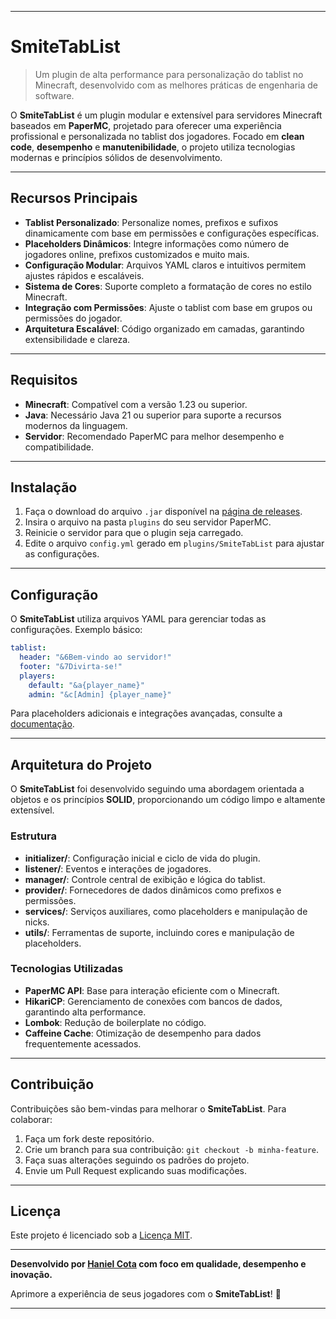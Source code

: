 
---

# **SmiteTabList**

> Um plugin de alta performance para personalização do tablist no Minecraft, desenvolvido com as melhores práticas de engenharia de software.

O **SmiteTabList** é um plugin modular e extensível para servidores Minecraft baseados em **PaperMC**, projetado para oferecer uma experiência profissional e personalizada no tablist dos jogadores. Focado em **clean code**, **desempenho** e **manutenibilidade**, o projeto utiliza tecnologias modernas e princípios sólidos de desenvolvimento.

---

## **Recursos Principais**

- **Tablist Personalizado**: Personalize nomes, prefixos e sufixos dinamicamente com base em permissões e configurações específicas.
- **Placeholders Dinâmicos**: Integre informações como número de jogadores online, prefixos customizados e muito mais.
- **Configuração Modular**: Arquivos YAML claros e intuitivos permitem ajustes rápidos e escaláveis.
- **Sistema de Cores**: Suporte completo a formatação de cores no estilo Minecraft.
- **Integração com Permissões**: Ajuste o tablist com base em grupos ou permissões do jogador.
- **Arquitetura Escalável**: Código organizado em camadas, garantindo extensibilidade e clareza.

---

## **Requisitos**

- **Minecraft**: Compatível com a versão 1.23 ou superior.
- **Java**: Necessário Java 21 ou superior para suporte a recursos modernos da linguagem.
- **Servidor**: Recomendado PaperMC para melhor desempenho e compatibilidade.

---

## **Instalação**

1. Faça o download do arquivo `.jar` disponível na [página de releases](#).
2. Insira o arquivo na pasta `plugins` do seu servidor PaperMC.
3. Reinicie o servidor para que o plugin seja carregado.
4. Edite o arquivo `config.yml` gerado em `plugins/SmiteTabList` para ajustar as configurações.

---

## **Configuração**

O **SmiteTabList** utiliza arquivos YAML para gerenciar todas as configurações. Exemplo básico:

```yaml
tablist:
  header: "&6Bem-vindo ao servidor!"
  footer: "&7Divirta-se!"
  players:
    default: "&a{player_name}"
    admin: "&c[Admin] {player_name}"
```

Para placeholders adicionais e integrações avançadas, consulte a [documentação](#).

---

## **Arquitetura do Projeto**

O **SmiteTabList** foi desenvolvido seguindo uma abordagem orientada a objetos e os princípios **SOLID**, proporcionando um código limpo e altamente extensível.

### **Estrutura**
- **initializer/**: Configuração inicial e ciclo de vida do plugin.
- **listener/**: Eventos e interações de jogadores.
- **manager/**: Controle central de exibição e lógica do tablist.
- **provider/**: Fornecedores de dados dinâmicos como prefixos e permissões.
- **services/**: Serviços auxiliares, como placeholders e manipulação de nicks.
- **utils/**: Ferramentas de suporte, incluindo cores e manipulação de placeholders.

### **Tecnologias Utilizadas**
- **PaperMC API**: Base para interação eficiente com o Minecraft.
- **HikariCP**: Gerenciamento de conexões com bancos de dados, garantindo alta performance.
- **Lombok**: Redução de boilerplate no código.
- **Caffeine Cache**: Otimização de desempenho para dados frequentemente acessados.

---

## **Contribuição**

Contribuições são bem-vindas para melhorar o **SmiteTabList**. Para colaborar:

1. Faça um fork deste repositório.
2. Crie um branch para sua contribuição: `git checkout -b minha-feature`.
3. Faça suas alterações seguindo os padrões do projeto.
4. Envie um Pull Request explicando suas modificações.

---

## **Licença**

Este projeto é licenciado sob a [Licença MIT](LICENSE).

---

**Desenvolvido por [Haniel Cota](https://github.com/HanielCota) com foco em qualidade, desempenho e inovação.**  

Aprimore a experiência de seus jogadores com o **SmiteTabList**! 🚀

--- 
